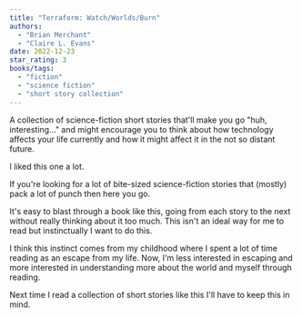 ```yaml
---
title: "Terraform: Watch/Worlds/Burn"
authors:
  - "Brian Merchant"
  - "Claire L. Evans"
date: 2022-12-23
star_rating: 3
books/tags:
  - "fiction"
  - "science fiction"
  - "short story collection"
---
```


A collection of science-fiction short stories that'll make you go \"huh,
interesting...\" and might encourage you to think about how technology affects
your life currently and how it might affect it in the not so distant future.

<!--more-->

I liked this one a lot.

If you're looking for a lot of bite-sized science-fiction stories that (mostly)
pack a lot of punch then here you go.

It's easy to blast through a book like this, going from each story to the next
without really thinking about it too much. This isn't an ideal way for me to
read but instinctually I want to do this.

I think this instinct comes from my childhood where I spent a lot of time
reading as an escape from my life. Now, I'm less interested in escaping and more
interested in understanding more about the world and myself through reading.

Next time I read a collection of short stories like this I'll have to keep this
in mind.
